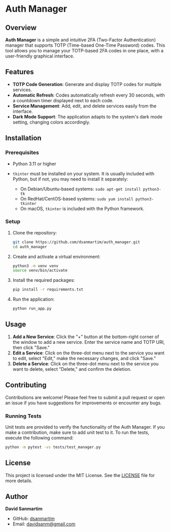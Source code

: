 # Auth Manager

## Overview

**Auth Manager** is a simple and intuitive 2FA (Two-Factor Authentication) manager that supports TOTP (Time-based One-Time Password) codes. This tool allows you to manage your TOTP-based 2FA codes in one place, with a user-friendly graphical interface.

## Features

- **TOTP Code Generation**: Generate and display TOTP codes for multiple services.
- **Automatic Refresh**: Codes automatically refresh every 30 seconds, with a countdown timer displayed next to each code.
- **Service Management**: Add, edit, and delete services easily from the interface.
- **Dark Mode Support**: The application adapts to the system's dark mode setting, changing colors accordingly.

## Installation

### Prerequisites

- Python 3.11 or higher
- ``tkinter`` must be installed on your system. It is usually included with Python, but if not, you may need to install it separately:

    - On Debian/Ubuntu-based systems: `sudo apt-get install python3-tk`
    - On RedHat/CentOS-based systems: `sudo yum install python3-tkinter`
    - On macOS, `tkinter` is included with the Python framework.

### Setup

1. Clone the repository:
    ```bash
    git clone https://github.com/dsanmartim/auth_manager.git
    cd auth_manager
    ```

2. Create and activate a virtual environment:
    ```bash
    python3 -m venv venv
    source venv/bin/activate
    ```

3. Install the required packages:
    ```bash
    pip install -r requirements.txt
    ```

4. Run the application:
    ```bash
    python run_app.py
    ```

## Usage

1. **Add a New Service**: Click the "+" button at the bottom-right corner of the window to add a new service. Enter the service name and TOTP URI, then click "Save."
2. **Edit a Service**: Click on the three-dot menu next to the service you want to edit, select "Edit," make the necessary changes, and click "Save."
3. **Delete a Service**: Click on the three-dot menu next to the service you want to delete, select "Delete," and confirm the deletion.

## Contributing

Contributions are welcome! Please feel free to submit a pull request or open an issue if you have suggestions for improvements or encounter any bugs.

### Running Tests

Unit tests are provided to verify the functionality of the Auth Manager.
If you make a contribution, make sure to add unit test to it.
To run the tests, execute the following command:

```bash
python -m pytest -vs tests/test_manager.py
```

## License

This project is licensed under the MIT License. See the [LICENSE](LICENSE) file for more details.

## Author

**David Sanmartim**
- GitHub: [dsanmartim](https://github.com/dsanmartim)
- Email: [davidsanm@gmail.com](mailto:davidsanm@gmail.com)
